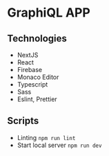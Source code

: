 # GraphiQL APP

## Technologies

- NextJS
- React
- Firebase
- Monaco Editor
- Typescript
- Sass
- Eslint, Prettier

## Scripts

- Linting
`npm run lint`
- Start local server
`npm run dev`
